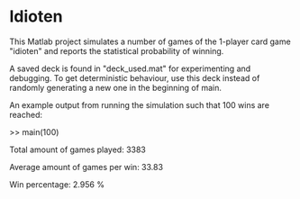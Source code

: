 # Idioten

This Matlab project simulates a number of games of the 1-player card game "idioten" and reports the statistical probability of winning.

A saved deck is found in "deck_used.mat" for experimenting and debugging. To get deterministic behaviour, use this deck instead of randomly generating a new one in the beginning of main.

An example output from running the simulation such that 100 wins are reached:

\>> main(100)

Total amount of games played: 3383

Average amount of games per win: 33.83

Win percentage: 2.956 %


